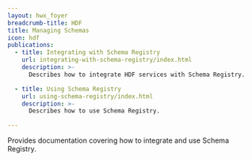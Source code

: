 ```yaml
---
layout: hwx_foyer
breadcrumb-title: HDF
title: Managing Schemas
icon: hdf
publications:
  - title: Integrating with Schema Registry
    url: integrating-with-schema-registry/index.html
    description: >-
      Describes how to integrate HDF services with Schema Registry.

  - title: Using Schema Registry
    url: using-schema-registry/index.html
    description: >-
      Describes how to use Schema Registry.

---
```


Provides documentation covering how to integrate and use Schema
Registry.
